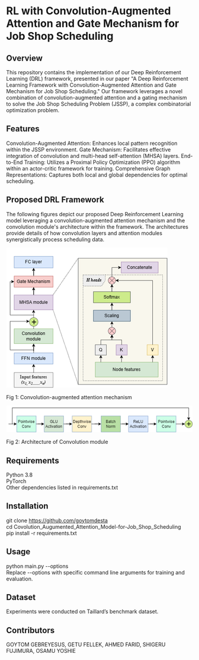 # RL with Convolution-Augmented Attention and Gate Mechanism for Job Shop Scheduling
## Overview
This repository contains the implementation of our Deep Reinforcement Learning (DRL) framework, presented in our paper "A Deep Reinforcement Learning Framework with Convolution-Augmented Attention and Gate Mechanism for Job Shop Scheduling." Our framework leverages a novel combination of convolution-augmented attention and a gating mechanism to solve the Job Shop Scheduling Problem (JSSP), a complex combinatorial optimization problem.

## Features
Convolution-Augmented Attention: Enhances local pattern recognition within the JSSP environment.
Gate Mechanism: Facilitates effective integration of convolution and multi-head self-attention (MHSA) layers.
End-to-End Training: Utilizes a Proximal Policy Optimization (PPO) algorithm within an actor-critic framework for training.
Comprehensive Graph Representations: Captures both local and global dependencies for optimal scheduling.

## Proposed DRL Framework
The following figures depict our proposed Deep Reinforcement Learning model leveraging a convolution-augmented attention mechanism and the convolution module's architecture within the framework. The architectures provide details of how convolution layers and attention modules synergistically process scheduling data. 

![Screenshot](Images/Conv_Aug_Attn.png)

Fig 1: Convolution-augmented attention mechanism 

![Screenshot](Images/Conv_module.png)

Fig 2: Architecture of Convolution module

## Requirements
Python 3.8      
PyTorch      
Other dependencies listed in requirements.txt

## Installation
git clone https://github.com/goytomdesta     
cd Covolution_Augumented_Attention_Model-for-Job_Shop_Scheduling     
pip install -r requirements.txt

## Usage
python main.py --options     
Replace --options with specific command line arguments for training and evaluation.

## Dataset
Experiments were conducted on Taillard’s benchmark dataset. 

## Contributors
GOYTOM GEBREYESUS, GETU FELLEK, AHMED FARID, SHIGERU FUJIMURA, OSAMU YOSHIE
